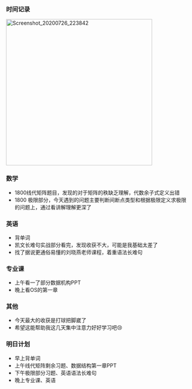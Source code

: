 ### 时间记录

<img src="https://raw.githubusercontent.com/Kong-PR/Typora-picture/master/img/Screenshot_20200726_223842.jpg" alt="Screenshot_20200726_223842" width=400 />

### 数学

- 1800线代矩阵题目，发现的对于矩阵的秩缺乏理解，代数余子式定义出错
- 1800 极限部分，今天遇到的问题主要判断间断点类型和根据极限定义求极限的问题上，通过看讲解理解更深了

### 英语

- 背单词
- 凯文长难句实战部分看完，发现收获不大，可能是我基础太差了
- 找了据说更通俗易懂的刘晓燕老师课程，着重语法长难句

### 专业课

- 上午看一了部分数据机构PPT
- 晚上看OS的第一章

### 其他

- 今天最大的收获是打球把脚崴了
- 希望这能帮助我这几天集中注意力好好学习吧:cry:

### 明日计划

- 早上背单词
- 上午线代矩阵剩余习题、数据结构第一章PPT
- 下午极限部分习题、英语语法长难句
- 晚上专业课、英语